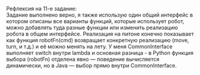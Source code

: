 Рефлексия на 11-е задание:  
Задание выполнено верно, я также использую один общий интерфейс в котором описаны все варианты функций, которые
использует робот, можно добавлять туда разные функции или изменить реализацию робота в общем интерфейсе.
Реализация на питоне конечно показывает как функция robotFn(cmd) возвращает конкретную реализацию (move, turn, и т.д.) и её можно менять на лету.
У меня CommonInterface выполняет switch внутри lambda и основная разница - в Python функция выбора (robotFn) 
отделена явно — поведение вычисляется динамически, но в Java — выбор прямо внутри CommonInterface.